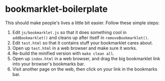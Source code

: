 bookmarklet-boilerplate
=======================

This should make people's lives a little bit easier. Follow these simple steps:

1. Edit `js/bookmarklet.js` so that it does something cool in `addBookmarklet()` and cleans up after itself in `removeBookmarklet()`.
1. Edit `test.html` so that it contains stuff your bookmarklet cares about.
1. Open up `test.html` in a web browser and make sure it works.
1. Re-build the minified version with `make clean all`.
1. Open up `index.html` in a web browser, and drag the big bookmarklet link into your browser's bookmarks bar.
1. Visit another page on the web, then click on your link in the bookmarks bar.